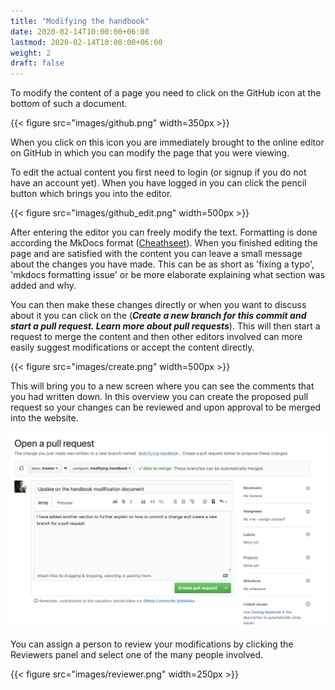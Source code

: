 ```yaml
---
title: "Modifying the handbook"
date: 2020-02-14T10:00:00+06:00
lastmod: 2020-02-14T10:00:00+06:00
weight: 2
draft: false
---
```


To modify the content of a page you need to click on the GitHub icon at the bottom of such a document.

{{< figure src="images/github.png" width=350px >}}

When you click on this icon you are immediately brought to the online editor on GitHub in which you can modify the page that you were viewing.

To edit the actual content you first need to login (or signup if you do not have an account yet).
When you have logged in you can click the pencil button which brings you into the editor.

{{< figure src="images/github_edit.png" width=500px >}}

After entering the editor you can freely modify the text. Formatting is done according the MkDocs format ([Cheathseet](https://yakworks.github.io/mkdocs-material-components/cheat-sheet/)). When you finished editing the page and are satisfied with the content you can leave a small message about the changes you have made. This can be as short as 'fixing a typo', 'mkdocs formatting issue' or be more elaborate explaining what section was added and why. 

You can then make these changes directly or when you want to discuss about it you can click on the (***Create a new branch for this commit and start a pull request. Learn more about pull requests***). This will then start a request to merge the content and then other editors involved can more easily suggest modifications or accept the content directly.

{{< figure src="images/create.png" width=500px >}}

This will bring you to a new screen where you can see the comments that you had written down. In this overview you can create the proposed pull request so your changes can be reviewed and upon approval to be merged into the website.

![create](./images/pull_request.png)

You can assign a person to review your modifications by clicking the Reviewers panel and select one of the many people involved.

{{< figure src="images/reviewer.png" width=250px >}}